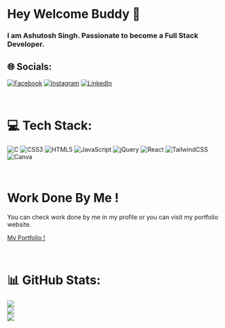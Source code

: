 # Hey Welcome Buddy 👋

### I am Ashutosh Singh. Passionate to become a Full Stack Developer.


## 🌐 Socials:



[![Facebook](https://img.shields.io/badge/Facebook-%231877F2.svg?logo=Facebook&logoColor=white)](https://facebook.com/rohit.madeshiya.583) [![Instagram](https://img.shields.io/badge/Instagram-%23E4405F.svg?logo=Instagram&logoColor=white)](https://instagram.com/__.designer.__.rohit.__/) [![LinkedIn](https://img.shields.io/badge/LinkedIn-%230077B5.svg?logo=linkedin&logoColor=white)](https://linkedin.com/in/rohit-madeshiya-4b7a63169/)

</br>

# 💻 Tech Stack:

![C](https://img.shields.io/badge/c-%2300599C.svg?style=for-the-badge&logo=c&logoColor=white) ![CSS3](https://img.shields.io/badge/css3-%231572B6.svg?style=for-the-badge&logo=css3&logoColor=white) ![HTML5](https://img.shields.io/badge/html5-%23E34F26.svg?style=for-the-badge&logo=html5&logoColor=white) ![JavaScript](https://img.shields.io/badge/javascript-%23323330.svg?style=for-the-badge&logo=javascript&logoColor=%23F7DF1E) ![jQuery](https://img.shields.io/badge/jquery-%230769AD.svg?style=for-the-badge&logo=jquery&logoColor=white) ![React](https://img.shields.io/badge/react-%2320232a.svg?style=for-the-badge&logo=react&logoColor=%2361DAFB) ![TailwindCSS](https://img.shields.io/badge/tailwindcss-%2338B2AC.svg?style=for-the-badge&logo=tailwind-css&logoColor=white) ![Canva](https://img.shields.io/badge/Canva-%2300C4CC.svg?style=for-the-badge&logo=Canva&logoColor=white)

</br>

# Work Done By Me !

You can check work done by me in my profile or you can visit my portfolio website.

[My Portfolio !](https://www.findcoder.io/u/ashutosh01)

</br>

# 📊 GitHub Stats:

![](https://github-readme-stats.vercel.app/api?username=madeshiyarohit&theme=nightowl&hide_border=false&include_all_commits=true&count_private=true)<br/>
![](https://github-readme-streak-stats.herokuapp.com/?user=madeshiyarohit&theme=nightowl&hide_border=false)<br/>
![](https://github-readme-stats.vercel.app/api/top-langs/?username=madeshiyarohit&theme=nightowl&hide_border=false&include_all_commits=true&count_private=true&layout=compact)
